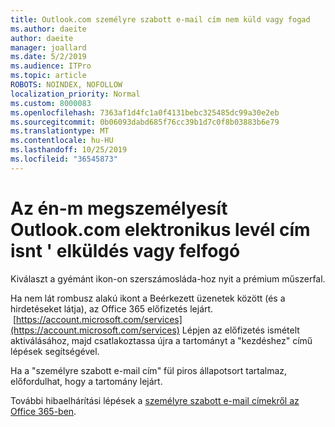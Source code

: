 ```yaml
---
title: Outlook.com személyre szabott e-mail cím nem küld vagy fogad
ms.author: daeite
author: daeite
manager: joallard
ms.date: 5/2/2019
ms.audience: ITPro
ms.topic: article
ROBOTS: NOINDEX, NOFOLLOW
localization_priority: Normal
ms.custom: 8000083
ms.openlocfilehash: 7363af1d4fc1a0f4131bebc325485dc99a30e2eb
ms.sourcegitcommit: 0b06093dabd685f76cc39b1d7c0f8b03883b6e79
ms.translationtype: MT
ms.contentlocale: hu-HU
ms.lasthandoff: 10/25/2019
ms.locfileid: "36545873"
---
```

# <a name="my-personalized-outlookcom-email-address-isnt-sending-or-receiving"></a>Az én-m megszemélyesít Outlook.com elektronikus levél cím isnt ' elküldés vagy felfogó

Kiválaszt a gyémánt ikon-on szerszámosláda-hoz nyit a prémium műszerfal.

Ha nem lát rombusz alakú ikont a Beérkezett üzenetek között (és a hirdetéseket látja), az Office 365 előfizetés lejárt.  [https://account.microsoft.com/services](https://account.microsoft.com/services) Lépjen az előfizetés ismételt aktiválásához, majd csatlakoztassa újra a tartományt a "kezdéshez" című lépések segítségével.

Ha a "személyre szabott e-mail cím" fül piros állapotsort tartalmaz, előfordulhat, hogy a tartomány lejárt.

További hibaelhárítási lépések a [személyre szabott e-mail címekről az Office 365-ben](https://support.office.com/article/75416a58-b225-4c02-8c07-8979403b427b?wt.mc_id=Office_Outlook_com_Alchemy).